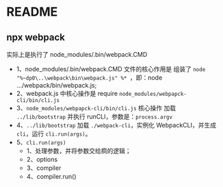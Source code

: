 # README

## npx webpack

实际上是执行了 node_modules/.bin/webpack.CMD

* 1、node_modules/.bin/webpack.CMD 文件的核心作用是 组装了 `node  "%~dp0\..\webpack\bin\webpack.js" %* `，即：node .../webpack/bin/webpack.js;
* 2、webpack.js 中核心操作是 require `node_modules/webpapck-cli/bin/cli.js`
* 3、`node_modules/webpapck-cli/bin/cli.js` 核心操作 加载 `../lib/bootstrap` 并执行 runCLI，参数是：`process.argv`
* 4、`../lib/bootstrap` 加载 `./webpack-cli`，实例化 WebpackCLI，并生成 `cli`，运行 `cli.run(args)`。
* 5、`cli.run(args)` 
  * 1、处理参数，并将参数交给痌的逻辑；
  * 2、options
  * 3、compiler
  * 4、compiler.run()
  